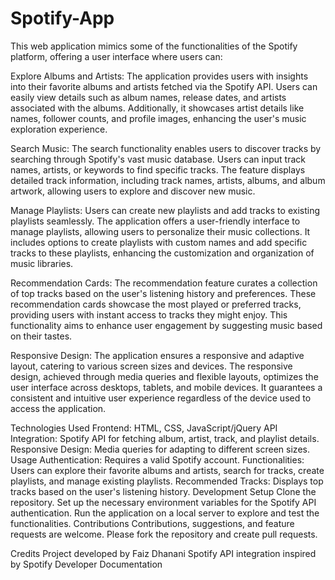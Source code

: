 # Spotify-App

This web application mimics some of the functionalities of the Spotify platform, offering a user interface where users can:

Explore Albums and Artists:
The application provides users with insights into their favorite albums and artists fetched via the Spotify API. Users can easily view details such as album names, release dates, and artists associated with the albums. Additionally, it showcases artist details like names, follower counts, and profile images, enhancing the user's music exploration experience.

Search Music:
The search functionality enables users to discover tracks by searching through Spotify's vast music database. Users can input track names, artists, or keywords to find specific tracks. The feature displays detailed track information, including track names, artists, albums, and album artwork, allowing users to explore and discover new music.

Manage Playlists:
Users can create new playlists and add tracks to existing playlists seamlessly. The application offers a user-friendly interface to manage playlists, allowing users to personalize their music collections. It includes options to create playlists with custom names and add specific tracks to these playlists, enhancing the customization and organization of music libraries.

Recommendation Cards:
The recommendation feature curates a collection of top tracks based on the user's listening history and preferences. These recommendation cards showcase the most played or preferred tracks, providing users with instant access to tracks they might enjoy. This functionality aims to enhance user engagement by suggesting music based on their tastes.

Responsive Design:
The application ensures a responsive and adaptive layout, catering to various screen sizes and devices. The responsive design, achieved through media queries and flexible layouts, optimizes the user interface across desktops, tablets, and mobile devices. It guarantees a consistent and intuitive user experience regardless of the device used to access the application.

Technologies Used
Frontend: HTML, CSS, JavaScript/jQuery
API Integration: Spotify API for fetching album, artist, track, and playlist details.
Responsive Design: Media queries for adapting to different screen sizes.
Usage
Authentication: Requires a valid Spotify account.
Functionalities: Users can explore their favorite albums and artists, search for tracks, create playlists, and manage existing playlists.
Recommended Tracks: Displays top tracks based on the user's listening history.
Development Setup
Clone the repository.
Set up the necessary environment variables for the Spotify API authentication.
Run the application on a local server to explore and test the functionalities.
Contributions
Contributions, suggestions, and feature requests are welcome. Please fork the repository and create pull requests.

Credits
Project developed by Faiz Dhanani
Spotify API integration inspired by Spotify Developer Documentation
